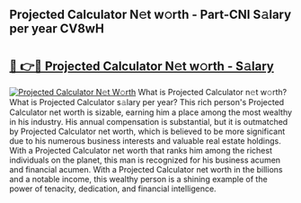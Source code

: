 ## Projected Calculator N𝚎t w𝚘rth - Part-CNI S𝚊lary per year CV8wH

# <h2><a href="http://gc3fmt.nevu.top/?p=Projected+Calculator">🔗 👉🔴 Projected Calculator N𝚎t w𝚘rth - S𝚊lary</a></h2>

[![Projected Calculator N𝚎t W𝚘rth](https://i.imgur.com/Oavwk0R.jpeg)](http://gc3fmt.nevu.top/?p=Projected+Calculator)
What is Projected Calculator n𝚎t w𝚘rth? What is Projected Calculator s𝚊lary per year?
This rich person's Projected Calculator net worth is sizable, earning him a place among the most wealthy in his industry. His annual compensation is substantial, but it is outmatched by Projected Calculator net worth, which is believed to be more significant due to his numerous business interests and valuable real estate holdings. With a Projected Calculator net worth that ranks him among the richest individuals on the planet, this man is recognized for his business acumen and financial acumen. With a Projected Calculator net worth in the billions and a notable income, this wealthy person is a shining example of the power of tenacity, dedication, and financial intelligence.
